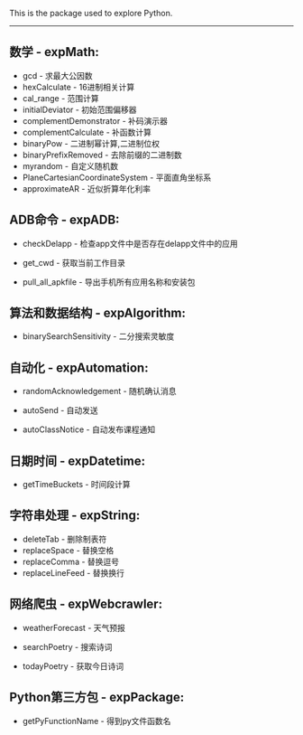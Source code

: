 This is the package used to explore Python.
___

## 数学 - expMath:
- gcd - 求最大公因数
- hexCalculate - 16进制相关计算
- cal_range - 范围计算
- initialDeviator - 初始范围偏移器
- complementDemonstrator - 补码演示器
- complementCalculate - 补函数计算
- binaryPow - 二进制幂计算,二进制位权
- binaryPrefixRemoved - 去除前缀的二进制数
- myrandom - 自定义随机数
- PlaneCartesianCoordinateSystem - 平面直角坐标系
- approximateAR - 近似折算年化利率

## ADB命令 - expADB:
- checkDelapp - 检查app文件中是否存在delapp文件中的应用

- get_cwd - 获取当前工作目录
- pull_all_apkfile - 导出手机所有应用名称和安装包

## 算法和数据结构 - expAlgorithm:
- binarySearchSensitivity - 二分搜索灵敏度


## 自动化 - expAutomation:
- randomAcknowledgement - 随机确认消息

- autoSend - 自动发送
- autoClassNotice - 自动发布课程通知

## 日期时间 - expDatetime:
- getTimeBuckets - 时间段计算


## 字符串处理 - expString:
- deleteTab - 删除制表符
- replaceSpace - 替换空格
- replaceComma - 替换逗号
- replaceLineFeed - 替换换行

## 网络爬虫 - expWebcrawler:
- weatherForecast - 天气预报

- searchPoetry - 搜索诗词
- todayPoetry - 获取今日诗词

## Python第三方包 - expPackage:
- getPyFunctionName - 得到py文件函数名


